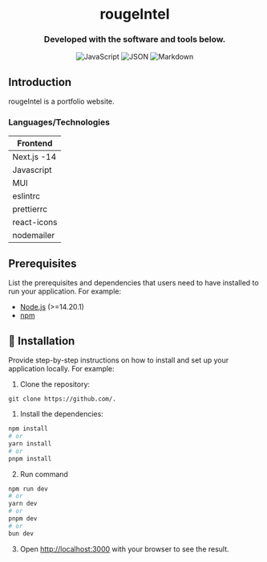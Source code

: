 <div align="center">

<h1 align="center">

<br>
rougeIntel

</h1>

<h3> Developed with the software and tools below.</h3>


<p align="center">

<img src="https://img.shields.io/badge/JavaScript-3178C6.svg?style&logo=JavaScript&logoColor=white" alt="JavaScript" />

<img src="https://img.shields.io/badge/JSON-000000.svg?style&logo=JSON&logoColor=white" alt="JSON" />

<img src="https://img.shields.io/badge/Markdown-000000.svg?style&logo=Markdown&logoColor=white" alt="Markdown" />

</p>

</div>


## Introduction

rougeIntel is a portfolio website.


### Languages/Technologies

| Frontend                     |
| ---------------------------- |
| Next.js -14                  |
| Javascript                   |
| MUI                          |
| eslintrc                     |
| prettierrc                   |
| react-icons                  |
| nodemailer                   |

## Prerequisites

List the prerequisites and dependencies that users need to have installed to run your application. For example:

- [Node.js](https://nodejs.org/) (>=14.20.1)
- [npm](https://www.npmjs.com/)

## 🔧 Installation

Provide step-by-step instructions on how to install and set up your application locally. For example:

1. Clone the repository:

```git clone https://github.com/.```

1. Install the dependencies:

```bash
npm install
# or
yarn install
# or
pnpm install
```

2. Run command

```bash
npm run dev
# or
yarn dev
# or
pnpm dev
# or
bun dev
```

3. Open [http://localhost:3000](http://localhost:3000) with your browser to see the result.
